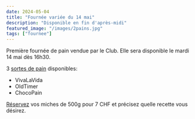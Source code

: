 ```yaml
---
date: 2024-05-04
title: "Fournée variée du 14 mai"
description: "Disponible en fin d'après-midi"
featured_image: "/images/2pains.jpg"
tags: ["fournee"]
---
```


Première fournée de pain vendue par le Club.
Elle sera disponible le mardi 14 mai dès 16h30.


3 [sortes de pain](/recettes) disponibles:

- VivaLaVida
- OldTimer
- ChocoPain

[Réservez](/contact) vos miches de 500g pour 7 CHF et précisez quelle recette 
vous désirez.
